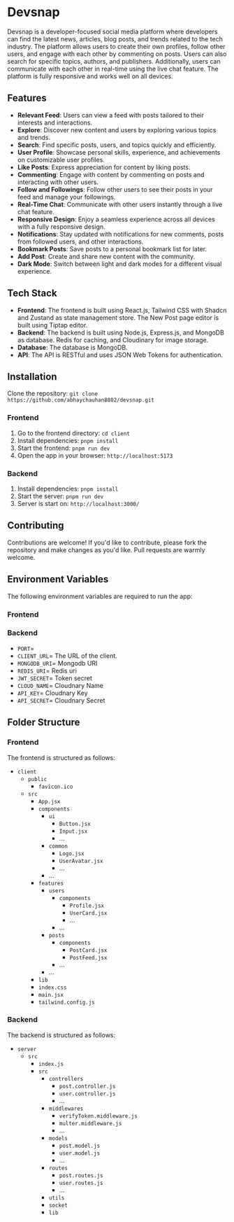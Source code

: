 # Devsnap

<p>Devsnap is a developer-focused social media platform where developers can find the latest news, articles, blog posts, and trends related to the tech industry. The platform allows users to create their own profiles, follow other users, and engage with each other by commenting on posts. Users can also search for specific topics, authors, and publishers. Additionally, users can communicate with each other in real-time using the live chat feature. The platform is fully responsive and works well on all devices.</p>

## Features

- **Relevant Feed**: Users can view a feed with posts tailored to their interests and interactions.
- **Explore**: Discover new content and users by exploring various topics and trends.
- **Search**: Find specific posts, users, and topics quickly and efficiently.
- **User Profile**: Showcase personal skills, experience, and achievements on customizable user profiles.
- **Like Posts**: Express appreciation for content by liking posts.
- **Commenting**: Engage with content by commenting on posts and interacting with other users.
- **Follow and Followings**: Follow other users to see their posts in your feed and manage your followings.
- **Real-Time Chat**: Communicate with other users instantly through a live chat feature.
- **Responsive Design**: Enjoy a seamless experience across all devices with a fully responsive design.
- **Notifications**: Stay updated with notifications for new comments, posts from followed users, and other interactions.
- **Bookmark Posts**: Save posts to a personal bookmark list for later.
- **Add Post**: Create and share new content with the community.
- **Dark Mode**: Switch between light and dark modes for a different visual experience.

## Tech Stack

- **Frontend**: The frontend is built using React.js, Tailwind CSS with Shadcn and Zustand as state management store. The New Post page editor is built using Tiptap editor.
- **Backend**: The backend is built using Node.js, Express.js, and MongoDB as database. Redis for caching, and Cloudinary for image storage.
- **Database**: The database is MongoDB.
- **API**: The API is RESTful and uses JSON Web Tokens for authentication.

## Installation

Clone the repository: `git clone https://github.com/abhaychauhan8802/devsnap.git`

### Frontend

1. Go to the frontend directory: `cd client`
2. Install dependencies: `pnpm install`
3. Start the frontend: `pnpm run dev`
4. Open the app in your browser: `http://localhost:5173`

### Backend

1. Install dependencies: `pnpm install`
2. Start the server: `pnpm run dev`
3. Server is start on: `http://localhost:3000/`

## Contributing

Contributions are welcome! If you'd like to contribute, please fork the repository and make changes as you'd like. Pull requests are warmly welcome.

## Environment Variables

The following environment variables are required to run the app:

### Frontend

### Backend

- `PORT`=
- `CLIENT_URL`= The URL of the client.
- `MONGODB_URI`= Mongodb URI
- `REDIS_URI`= Redis uri
- `JWT_SECRET`= Token secret
- `CLOUD_NAME`= Cloudnary Name
- `API_KEY`= Cloudnary Key
- `API_SECRET`= Cloudnary Secret

## Folder Structure

### Frontend

The frontend is structured as follows:

- `client`
  - `public`
    - `favicon.ico`
  - `src`
    - `App.jsx`
    - `components`
      - `ui`
        - `Button.jsx`
        - `Input.jsx`
        - ...
      - `common`
        - `Logo.jsx`
        - `UserAvatar.jsx`
        - ...
      - ...
    - `features`
      - `users`
        - `components`
          - `Profile.jsx`
          - `UserCard.jsx`
          - ...
        - ...
      - `posts`
        - `components`
          - `PostCard.jsx`
          - `PostFeed.jsx`
        - ...
      - ...
    - `lib`
    - `index.css`
    - `main.jsx`
    - `tailwind.config.js`

### Backend

The backend is structured as follows:

- `server`
  - `src`
    - `index.js`
    - `src`
      - `controllers`
        - `post.controller.js`
        - `user.controller.js`
        - ...
      - `middlewares`
        - `verifyToken.middleware.js`
        - `multer.middleware.js`
        - ...
      - `models`
        - `post.model.js`
        - `user.model.js`
        - ...
      - `routes`
        - `post.routes.js`
        - `user.routes.js`
        - ...
      - `utils`
      - `socket`
      - `lib`

